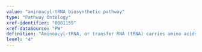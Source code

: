 ```yaml
---
value: "aminoacyl-tRNA biosynthetic pathway"
type: "Pathway Ontology"
xref-identifier: "0001159"
xref-dataSource: "PW"
definition: "Aminoacyl-tRNA, or transfer RNA (tRNA) carries amino acids to ribosomes and is part of the translation pathway. tRNAs are specific for the amino acids with which they are associated. Their synthesis involves adenylation of the amino acid followed by its transfer; both steps require ATP."
level: "4"
---
```

